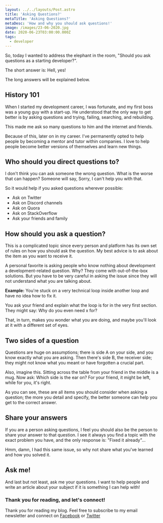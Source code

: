 ```yaml
---
layout: ../../layouts/Post.astro
title: 'Asking Questions?'
metaTitle: 'Asking Questions?'
metaDesc: 'How and why you should ask questions!'
image: /images/23-06-2020.jpg
date: 2020-06-23T03:00:00.000Z
tags:
  - developer
---
```


So, today I wanted to address the elephant in the room, "Should you ask questions as a starting developer?".

The short answer is: Hell, yes!

The long answers will be explained below.

## History 101

When I started my development career, I was fortunate, and my first boss was a young guy with a start-up. He understood that the only way to get better is by asking questions and trying, failing, searching, and rebuilding.

This made me ask so many questions to him and the internet and friends.

Because of this, later on in my career. I've permanently opted to help people by becoming a mentor and tutor within companies. I love to help people become better versions of themselves and learn new things.

## Who should you direct questions to?

I don't think you can ask someone the wrong question. What is the worse that can happen? Someone will say, Sorry, I can't help you with that.

So it would help if you asked questions wherever possible:

- Ask on Twitter
- Ask on Discord channels
- Ask on Quora
- Ask on StackOverflow
- Ask your friends and family

## How should you ask a question?

This is a complicated topic since every person and platform has its own set of rules on how you should ask the question. My best advice is to ask about the item as you want to receive it.

A personal favorite is asking people who know nothing about development a development-related question. Why? They come with out-of-the-box solutions. But you have to be very careful in asking the issue since they will not understand what you are talking about.

**Example:** You're stuck on a very technical loop inside another loop and have no idea how to fix it.

You ask your friend and explain what the loop is for in the very first section. They might say: Why do you even need x for?

That, in turn, makes you wonder what you are doing, and maybe you'll look at it with a different set of eyes.

## Two sides of a question

Questions are huge on assumptions; there is side A on your side, and you know exactly what you are asking. Then there's side B, the receiver side; they might not know what you meant or have forgotten a crucial part.

Also, imagine this. Sitting across the table from your friend in the middle is a mug. Now ask: Which side is the ear on? For your friend, it might be left, while for you, it's right.

As you can see, these are all items you should consider when asking a question; the more you detail and specify, the better someone can help you get to the correct answer.

## Share your answers

If you are a person asking questions, I feel you should also be the person to share your answer to that question. I see it always you find a topic with the exact problem you have, and the only response is: "Fixed it already"...

Hmm, damn, I had this same issue, so why not share what you've learned and how you solved it.

## Ask me!

And last but not least, ask me your questions. I want to help people and write an article about your subject if it is something I can help with!

### Thank you for reading, and let's connect!

Thank you for reading my blog. Feel free to subscribe to my email newsletter and connect on [Facebook](https://www.facebook.com/DailyDevTipsBlog) or [Twitter](https://twitter.com/DailyDevTips1)
